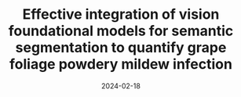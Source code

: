 ---
title: "Effective integration of vision foundational models for semantic segmentation to quantify grape foliage powdery mildew infection"
collection: publications
category: conferences
permalink: /publications/pm-sam-clip
excerpt:
date: 2024-02-18
venue: 'ASABE AIM 2024'
slidesurl: 'http://academicpages.github.io/files/slides1.pdf'
paperurl: 'https://elibrary.asabe.org/abstract.asp?aid=54830'
citation: '<strong>Yiyuan Lin</strong>, Anna Underhill, Lance Cadle-Davison, Ana Jimenez, Summaira Riaz, Yu Jiang, 2024 ASABE Annual International Meeting, 1'
---